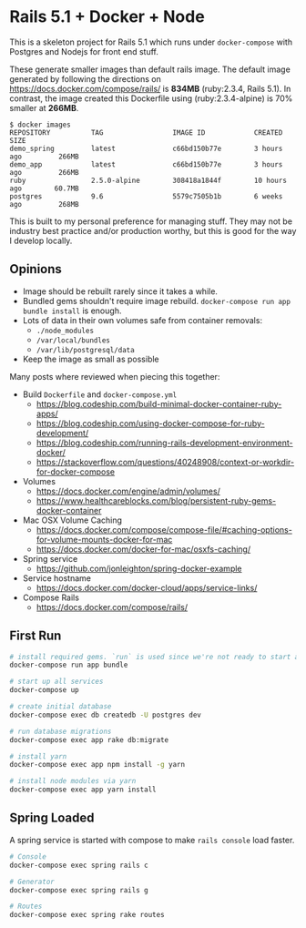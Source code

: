 # Rails 5.1 + Docker + Node

This is a skeleton project for Rails 5.1 which runs under `docker-compose` with
Postgres and Nodejs for front end stuff.

These generate smaller images than default rails image. The default image
generated by following the directions on https://docs.docker.com/compose/rails/
is **834MB** (ruby:2.3.4, Rails 5.1). In contrast, the image created this
Dockerfile using (ruby:2.3.4-alpine) is 70% smaller at **266MB**.

```
$ docker images
REPOSITORY          TAG                 IMAGE ID            CREATED             SIZE
demo_spring         latest              c66bd150b77e        3 hours ago         266MB
demo_app            latest              c66bd150b77e        3 hours ago         266MB
ruby                2.5.0-alpine        308418a1844f        10 hours ago        60.7MB
postgres            9.6                 5579c7505b1b        6 weeks ago         268MB
```

This is built to my personal preference for managing stuff. They may not be
industry best practice and/or production worthy, but this is good for the way
I develop locally.

## Opinions

- Image should be rebuilt rarely since it takes a while.
- Bundled gems shouldn't require image rebuild. `docker-compose run app bundle install` is enough.
- Lots of data in their own volumes safe from container removals:
    - `./node_modules`
    - `/var/local/bundles`
    - `/var/lib/postgresql/data`
- Keep the image as small as possible

Many posts where reviewed when piecing this together:
- Build `Dockerfile` and `docker-compose.yml`
    - https://blog.codeship.com/build-minimal-docker-container-ruby-apps/
    - https://blog.codeship.com/using-docker-compose-for-ruby-development/
    - https://blog.codeship.com/running-rails-development-environment-docker/
    - https://stackoverflow.com/questions/40248908/context-or-workdir-for-docker-compose
- Volumes
    - https://docs.docker.com/engine/admin/volumes/
    - https://www.healthcareblocks.com/blog/persistent-ruby-gems-docker-container 
- Mac OSX Volume Caching
    - https://docs.docker.com/compose/compose-file/#caching-options-for-volume-mounts-docker-for-mac
    - https://docs.docker.com/docker-for-mac/osxfs-caching/
- Spring service
    - https://github.com/jonleighton/spring-docker-example
- Service hostname
    - https://docs.docker.com/docker-cloud/apps/service-links/
- Compose Rails
    - https://docs.docker.com/compose/rails/

## First Run

```sh
# install required gems. `run` is used since we're not ready to start all the services, yet
docker-compose run app bundle

# start up all services
docker-compose up

# create initial database
docker-compose exec db createdb -U postgres dev

# run database migrations
docker-compose exec app rake db:migrate

# install yarn
docker-compose exec app npm install -g yarn

# install node modules via yarn
docker-compose exec app yarn install
```

## Spring Loaded

A spring service is started with compose to make `rails console` load faster.

```sh
# Console
docker-compose exec spring rails c

# Generator
docker-compose exec spring rails g

# Routes
docker-compose exec spring rake routes
```


